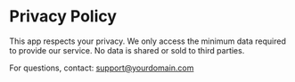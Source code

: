 # Privacy Policy

This app respects your privacy. We only access the minimum data required to provide our service. No data is shared or sold to third parties.

For questions, contact: support@yourdomain.com
